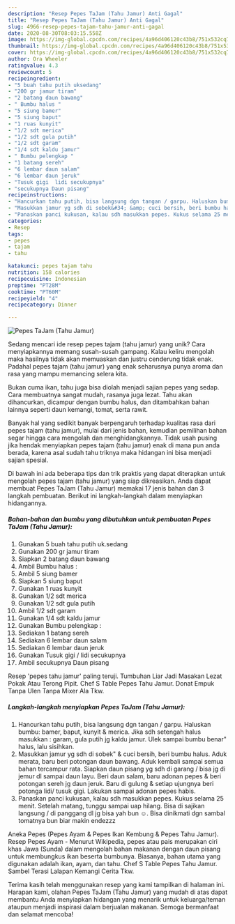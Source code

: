 ```yaml
---
description: "Resep Pepes TaJam (Tahu Jamur) Anti Gagal"
title: "Resep Pepes TaJam (Tahu Jamur) Anti Gagal"
slug: 4966-resep-pepes-tajam-tahu-jamur-anti-gagal
date: 2020-08-30T08:03:15.558Z
image: https://img-global.cpcdn.com/recipes/4a96d406120c43b8/751x532cq70/pepes-tajam-tahu-jamur-foto-resep-utama.jpg
thumbnail: https://img-global.cpcdn.com/recipes/4a96d406120c43b8/751x532cq70/pepes-tajam-tahu-jamur-foto-resep-utama.jpg
cover: https://img-global.cpcdn.com/recipes/4a96d406120c43b8/751x532cq70/pepes-tajam-tahu-jamur-foto-resep-utama.jpg
author: Ora Wheeler
ratingvalue: 4.3
reviewcount: 5
recipeingredient:
- "5 buah tahu putih uksedang"
- "200 gr jamur tiram"
- "2 batang daun bawang"
- " Bumbu halus "
- "5 siung bamer"
- "5 siung baput"
- "1 ruas kunyit"
- "1/2 sdt merica"
- "1/2 sdt gula putih"
- "1/2 sdt garam"
- "1/4 sdt kaldu jamur"
- " Bumbu pelengkap "
- "1 batang sereh"
- "6 lembar daun salam"
- "6 lembar daun jeruk"
- "Tusuk gigi  lidi secukupnya"
- "secukupnya Daun pisang"
recipeinstructions:
- "Hancurkan tahu putih, bisa langsung dgn tangan / garpu. Haluskan bumbu: bamer, baput, kunyit &amp; merica. Jika sdh setengah halus masukkan : garam, gula putih jg kaldu jamur. Ulek sampai bumbu benar&#34; halus, lalu sisihkan."
- "Masukkan jamur yg sdh di sobek&#34; &amp; cuci bersih, beri bumbu halus. Aduk merata, baru beri potongan daun bawang. Aduk kembali sampai semua bahan tercampur rata. Siapkan daun pisang yg sdh di garang / bisa jg di jemur dl sampai daun layu. Beri daun salam, baru adonan pepes &amp; beri potongan sereh jg daun jeruk. Baru di gulung &amp; setiap ujungnya beri potonga lidi/ tusuk gigi. Lakukan sampai adonan pepes habis."
- "Panaskan panci kukusan, kalau sdh masukkan pepes. Kukus selama 25 menit. Setelah matang, tunggu sampai uap hilang. Bisa di sajikan langsung / di panggang dl jg bisa yah bun ☺. Bisa dinikmati dgn sambal tomatnya bun biar makin endezzz"
categories:
- Resep
tags:
- pepes
- tajam
- tahu

katakunci: pepes tajam tahu 
nutrition: 158 calories
recipecuisine: Indonesian
preptime: "PT28M"
cooktime: "PT60M"
recipeyield: "4"
recipecategory: Dinner

---
```



![Pepes TaJam (Tahu Jamur)](https://img-global.cpcdn.com/recipes/4a96d406120c43b8/751x532cq70/pepes-tajam-tahu-jamur-foto-resep-utama.jpg)

Sedang mencari ide resep pepes tajam (tahu jamur) yang unik? Cara menyiapkannya memang susah-susah gampang. Kalau keliru mengolah maka hasilnya tidak akan memuaskan dan justru cenderung tidak enak. Padahal pepes tajam (tahu jamur) yang enak seharusnya punya aroma dan rasa yang mampu memancing selera kita.

Bukan cuma ikan, tahu juga bisa diolah menjadi sajian pepes yang sedap. Cara membuatnya sangat mudah, rasanya juga lezat. Tahu akan dihancurkan, dicampur dengan bumbu halus, dan ditambahkan bahan lainnya seperti daun kemangi, tomat, serta rawit.

Banyak hal yang sedikit banyak berpengaruh terhadap kualitas rasa dari pepes tajam (tahu jamur), mulai dari jenis bahan, kemudian pemilihan bahan segar hingga cara mengolah dan menghidangkannya. Tidak usah pusing jika hendak menyiapkan pepes tajam (tahu jamur) enak di mana pun anda berada, karena asal sudah tahu triknya maka hidangan ini bisa menjadi sajian spesial.


Di bawah ini ada beberapa tips dan trik praktis yang dapat diterapkan untuk mengolah pepes tajam (tahu jamur) yang siap dikreasikan. Anda dapat membuat Pepes TaJam (Tahu Jamur) memakai 17 jenis bahan dan 3 langkah pembuatan. Berikut ini langkah-langkah dalam menyiapkan hidangannya.

<!--inarticleads1-->

##### Bahan-bahan dan bumbu yang dibutuhkan untuk pembuatan Pepes TaJam (Tahu Jamur):

1. Gunakan 5 buah tahu putih uk.sedang
1. Gunakan 200 gr jamur tiram
1. Siapkan 2 batang daun bawang
1. Ambil  Bumbu halus :
1. Ambil 5 siung bamer
1. Siapkan 5 siung baput
1. Gunakan 1 ruas kunyit
1. Gunakan 1/2 sdt merica
1. Gunakan 1/2 sdt gula putih
1. Ambil 1/2 sdt garam
1. Gunakan 1/4 sdt kaldu jamur
1. Gunakan  Bumbu pelengkap :
1. Sediakan 1 batang sereh
1. Sediakan 6 lembar daun salam
1. Sediakan 6 lembar daun jeruk
1. Gunakan Tusuk gigi / lidi secukupnya
1. Ambil secukupnya Daun pisang


Resep &#39;pepes tahu jamur&#39; paling teruji. Tumbuhan Liar Jadi Masakan Lezat Pokak Atau Terong Pipit. Chef S Table Pepes Tahu Jamur. Donat Empuk Tanpa Ulen Tanpa Mixer Ala Tkw. 

<!--inarticleads2-->

##### Langkah-langkah menyiapkan Pepes TaJam (Tahu Jamur):

1. Hancurkan tahu putih, bisa langsung dgn tangan / garpu. Haluskan bumbu: bamer, baput, kunyit &amp; merica. Jika sdh setengah halus masukkan : garam, gula putih jg kaldu jamur. Ulek sampai bumbu benar&#34; halus, lalu sisihkan.
1. Masukkan jamur yg sdh di sobek&#34; &amp; cuci bersih, beri bumbu halus. Aduk merata, baru beri potongan daun bawang. Aduk kembali sampai semua bahan tercampur rata. Siapkan daun pisang yg sdh di garang / bisa jg di jemur dl sampai daun layu. Beri daun salam, baru adonan pepes &amp; beri potongan sereh jg daun jeruk. Baru di gulung &amp; setiap ujungnya beri potonga lidi/ tusuk gigi. Lakukan sampai adonan pepes habis.
1. Panaskan panci kukusan, kalau sdh masukkan pepes. Kukus selama 25 menit. Setelah matang, tunggu sampai uap hilang. Bisa di sajikan langsung / di panggang dl jg bisa yah bun ☺. Bisa dinikmati dgn sambal tomatnya bun biar makin endezzz


Aneka Pepes (Pepes Ayam &amp; Pepes Ikan Kembung &amp; Pepes Tahu Jamur). Resep Pepes Ayam - Menurut Wikipedia, pepes atau pais merupakan ciri khas Jawa (Sunda) dalam mengolah bahan makanan dengan daun pisang untuk membungkus ikan beserta bumbunya. Biasanya, bahan utama yang digunakan adalah ikan, ayam, dan tahu. Chef S Table Pepes Tahu Jamur. Sambel Terasi Lalapan Kemangi Cerita Tkw. 

Terima kasih telah menggunakan resep yang kami tampilkan di halaman ini. Harapan kami, olahan Pepes TaJam (Tahu Jamur) yang mudah di atas dapat membantu Anda menyiapkan hidangan yang menarik untuk keluarga/teman ataupun menjadi inspirasi dalam berjualan makanan. Semoga bermanfaat dan selamat mencoba!

